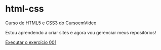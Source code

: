 # html-css
Curso de HTML5 e CSS3 do CursoemVideo

Estou aprendendo a criar sites e agora vou gerenciar meus repositórios!

<a href="https://abraaofreire.github.io/html-css/exercises/ex001/">Executar o exercício 001</a>
